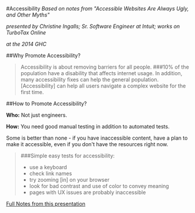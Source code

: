 #Accessibility
*Based on notes from "Accessible Websites Are Always Ugly, and Other Myths"*

*presented by Christine Ingalls; Sr. Software Engineer at Intuit; works on TurboTax Online*

*at the 2014 GHC*

##Why Promote Accessibility?

> Accessibility is about removing barriers for all people.
> ###10% of the population have a disability that affects internet usage.
> In addition, many accessibility fixes can help the general population.
> [Accessibility] can help all users navigate a complex website for the first time.

##How to Promote Accessibility?

**Who:** Not just engineers.

**How:** You need good manual testing in addition to automated tests.

Some is better than none - if you have inaccessible content, have a plan to
make it accessible, even if you don't have the resources right now.

> ###Simple easy tests for accessibility:
>   - use a keyboard
>   - check link names
>   - try zooming [in] on your browser
>   - look for bad contrast and use of color to convey meaning
>   - pages with UX issues are probably inaccessible

[Full Notes from this presentation](https://github.com/flarnie/ghc_2014_notes/blob/master/fri/HCI_presentations_friday.md#accessible-websites-are-always-ugly-and-other-myths)
